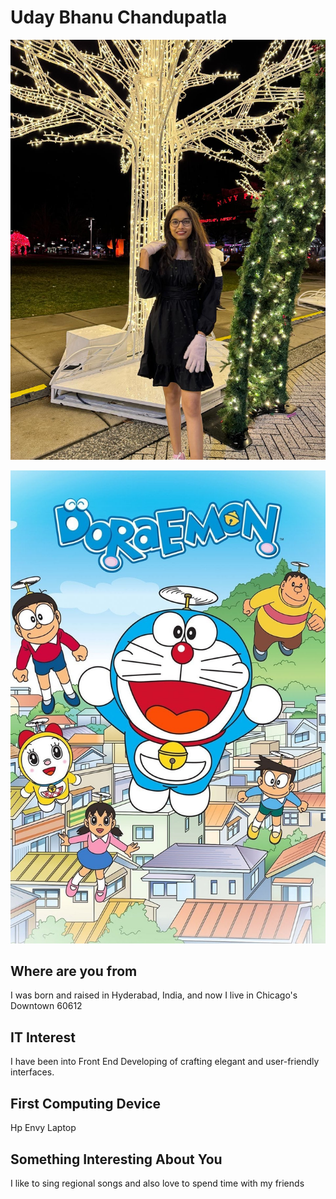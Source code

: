 # Uday Bhanu Chandupatla

![My picture](./ME.jpeg "My picture")

![picture](./describes%20me.jpg)



## Where are you from

I was born and raised in Hyderabad, India, and now I live in Chicago's Downtown 60612

## IT Interest

I have been into Front End Developing of crafting elegant and user-friendly interfaces.

## First Computing Device
Hp Envy Laptop

## Something Interesting About You

I like to sing regional songs and also love to spend time with my friends